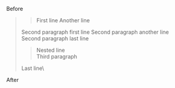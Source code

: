 Before

> > First line
> > Another line
>
> Second paragraph first line
> Second paragraph another line\
> Second paragraph last line
>
> > Nested line\
> Third paragraph
>
> Last line\

After
